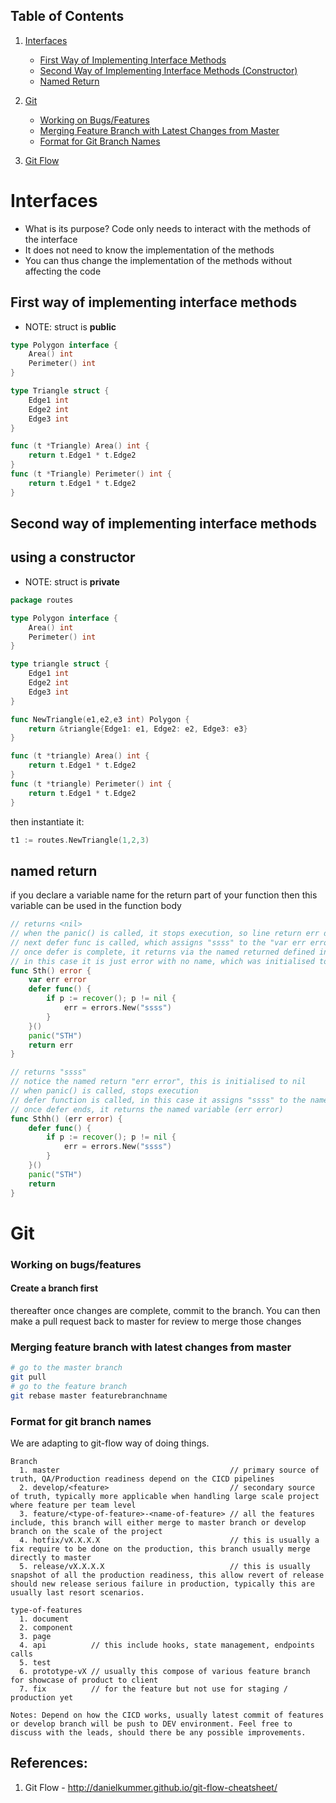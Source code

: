 ## Table of Contents

1. [Interfaces](#interfaces)
    - [First Way of Implementing Interface Methods](#first-way-of-implementing-interface-methods)
    - [Second Way of Implementing Interface Methods (Constructor)](#second-way-of-implementing-interface-methods)
    - [Named Return](#named-return)

2. [Git](#git)
    - [Working on Bugs/Features](#working-on-bugsfeatures)
    - [Merging Feature Branch with Latest Changes from Master](#merging-feature-branch-with-latest-changes-from-master)
    - [Format for Git Branch Names](#format-for-git-branch-names)
3. [Git Flow](#references)
# Interfaces
- What is its purpose? Code only needs to interact with the methods of the interface
- It does not need to know the implementation of the methods
- You can thus change the implementation of the methods without affecting the code

## First way of implementing interface methods  
- NOTE: struct is **public** 
```go
type Polygon interface {
	Area() int
	Perimeter() int
}

type Triangle struct {
	Edge1 int
	Edge2 int
	Edge3 int
}

func (t *Triangle) Area() int {
	return t.Edge1 * t.Edge2
}
func (t *Triangle) Perimeter() int {
	return t.Edge1 * t.Edge2
}
```

## Second way of implementing interface methods
## using a constructor  
- NOTE: struct is **private**
```go
package routes

type Polygon interface {
	Area() int
	Perimeter() int
}

type triangle struct {
	Edge1 int
	Edge2 int
	Edge3 int
}

func NewTriangle(e1,e2,e3 int) Polygon {
	return &triangle{Edge1: e1, Edge2: e2, Edge3: e3}
}

func (t *triangle) Area() int {
	return t.Edge1 * t.Edge2
}
func (t *triangle) Perimeter() int {
	return t.Edge1 * t.Edge2
}
```

then instantiate it:
```go
t1 := routes.NewTriangle(1,2,3)
```

## named return
if you declare a variable name for the return part of your function
then this variable can be used in the function body


```go
// returns <nil>
// when the panic() is called, it stops execution, so line return err does not run
// next defer func is called, which assigns "ssss" to the "var err error"
// once defer is complete, it returns via the named returned defined in the function name "(error)"
// in this case it is just error with no name, which was initialised to nil, hence <nil> is returned
func Sth() error {
	var err error
	defer func() {
		if p := recover(); p != nil {
			err = errors.New("ssss")
		}
	}()
	panic("STH")
	return err
}

// returns "ssss"
// notice the named return "err error", this is initialised to nil
// when panic() is called, stops execution
// defer function is called, in this case it assigns "ssss" to the named return (err error)
// once defer ends, it returns the named variable (err error)
func Sthh() (err error) {
	defer func() {
		if p := recover(); p != nil {
			err = errors.New("ssss")
		}
	}()
	panic("STH")
	return
}
```

# Git


### Working on bugs/features
#### Create a branch first
thereafter once changes are complete, commit to the branch. You can then make a pull request back to master for review to merge those changes


### Merging feature branch with latest changes from master
```bash
# go to the master branch
git pull
# go to the feature branch
git rebase master featurebranchname

```

### Format for git branch names
We are adapting to git-flow way of doing things.
```
Branch
  1. master                                      // primary source of truth, QA/Production readiness depend on the CICD pipelines
  2. develop/<feature>                           // secondary source of truth, typically more applicable when handling large scale project where feature per team level
  3. feature/<type-of-feature>-<name-of-feature> // all the features include, this branch will either merge to master branch or develop branch on the scale of the project
  4. hotfix/vX.X.X.X                             // this is usually a fix require to be done on the production, this branch usually merge directly to master
  5. release/vX.X.X.X                            // this is usually snapshot of all the production readiness, this allow revert of release should new release serious failure in production, typically this are usually last resort scenarios.

type-of-features
  1. document
  2. component
  3. page
  4. api          // this include hooks, state management, endpoints calls
  5. test
  6. prototype-vX // usually this compose of various feature branch for showcase of product to client
  7. fix          // for the feature but not use for staging / production yet

Notes: Depend on how the CICD works, usually latest commit of features or develop branch will be push to DEV environment. Feel free to discuss with the leads, should there be any possible improvements.
```
## References:

1. Git Flow - http://danielkummer.github.io/git-flow-cheatsheet/



